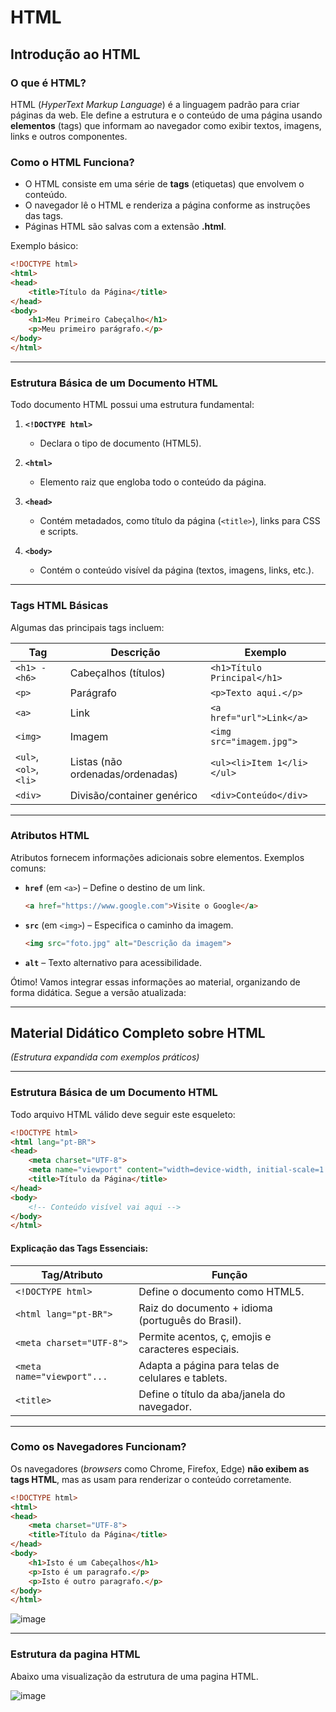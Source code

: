 # **HTML**  


## **Introdução ao HTML**  

### **O que é HTML?**  
HTML (*HyperText Markup Language*) é a linguagem padrão para criar páginas da web. Ele define a estrutura e o conteúdo de uma página usando **elementos** (tags) que informam ao navegador como exibir textos, imagens, links e outros componentes.  

### **Como o HTML Funciona?**  
- O HTML consiste em uma série de **tags** (etiquetas) que envolvem o conteúdo.  
- O navegador lê o HTML e renderiza a página conforme as instruções das tags.  
- Páginas HTML são salvas com a extensão **.html**.  

Exemplo básico:  
```html
<!DOCTYPE html>
<html>
<head>
    <title>Título da Página</title>
</head>
<body>
    <h1>Meu Primeiro Cabeçalho</h1>
    <p>Meu primeiro parágrafo.</p>
</body>
</html>
```

---

### **Estrutura Básica de um Documento HTML**  
Todo documento HTML possui uma estrutura fundamental:  

1. **`<!DOCTYPE html>`**  
   - Declara o tipo de documento (HTML5).  

2. **`<html>`**  
   - Elemento raiz que engloba todo o conteúdo da página.  

3. **`<head>`**  
   - Contém metadados, como título da página (`<title>`), links para CSS e scripts.  

4. **`<body>`**  
   - Contém o conteúdo visível da página (textos, imagens, links, etc.).  

---

### **Tags HTML Básicas**  
Algumas das principais tags incluem:  

| Tag         | Descrição                          | Exemplo                     |
|-------------|------------------------------------|-----------------------------|
| `<h1> - <h6>` | Cabeçalhos (títulos)               | `<h1>Título Principal</h1>` |
| `<p>`       | Parágrafo                          | `<p>Texto aqui.</p>`        |
| `<a>`       | Link                               | `<a href="url">Link</a>`    |
| `<img>`     | Imagem                             | `<img src="imagem.jpg">`    |
| `<ul>`, `<ol>`, `<li>` | Listas (não ordenadas/ordenadas) | `<ul><li>Item 1</li></ul>`  |
| `<div>`     | Divisão/container genérico         | `<div>Conteúdo</div>`       |

---

### **Atributos HTML**  
Atributos fornecem informações adicionais sobre elementos. Exemplos comuns:  

- **`href`** (em `<a>`) – Define o destino de um link.  
  ```html
  <a href="https://www.google.com">Visite o Google</a>
  ```
- **`src`** (em `<img>`) – Especifica o caminho da imagem.  
  ```html
  <img src="foto.jpg" alt="Descrição da imagem">
  ```
- **`alt`** – Texto alternativo para acessibilidade.  

Ótimo! Vamos integrar essas informações ao material, organizando de forma didática. Segue a versão atualizada:

---

## **Material Didático Completo sobre HTML**  
*(Estrutura expandida com exemplos práticos)*  

---

### **Estrutura Básica de um Documento HTML**  
Todo arquivo HTML válido deve seguir este esqueleto:  
```html
<!DOCTYPE html>
<html lang="pt-BR">
<head>
    <meta charset="UTF-8">
    <meta name="viewport" content="width=device-width, initial-scale=1.0">
    <title>Título da Página</title>
</head>
<body>
    <!-- Conteúdo visível vai aqui -->
</body>
</html>
```

#### **Explicação das Tags Essenciais:**
| Tag/Atributo               | Função                                                                 |
|----------------------------|------------------------------------------------------------------------|
| `<!DOCTYPE html>`          | Define o documento como HTML5.                                         |
| `<html lang="pt-BR">`      | Raiz do documento + idioma (português do Brasil).                      |
| `<meta charset="UTF-8">`   | Permite acentos, ç, emojis e caracteres especiais.                     |
| `<meta name="viewport"...` | Adapta a página para telas de celulares e tablets.                     |
| `<title>`                  | Define o título da aba/janela do navegador.                            |

---

### **Como os Navegadores Funcionam?**  
Os navegadores (*browsers* como Chrome, Firefox, Edge) **não exibem as tags HTML**, mas as usam para renderizar o conteúdo corretamente.  

```html
<!DOCTYPE html>
<html>
<head>
    <meta charset="UTF-8">
    <title>Título da Página</title>
</head>
<body>
    <h1>Isto é um Cabeçalhos</h1>
    <p>Isto é um paragrafo.</p>
    <p>Isto é outro paragrafo.</p>
</body>
</html>
```

![image](https://github.com/user-attachments/assets/304cf207-d10a-4efb-a4b2-f4121afa5fde)

---

### **Estrutura da pagina HTML**  

Abaixo uma visualização da estrutura de uma pagina HTML.

![image](https://github.com/user-attachments/assets/ecc8f0b3-ca65-4a52-9459-6ad1162622b1)

